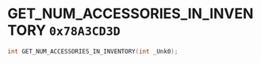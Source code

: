 # GET_NUM_ACCESSORIES_IN_INVENTORY `0x78A3CD3D`

```cpp
int GET_NUM_ACCESSORIES_IN_INVENTORY(int _Unk0);
```